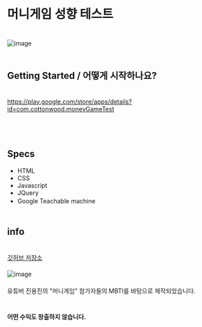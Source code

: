 # 머니게임 성향 테스트
ㅤ  
![image](https://user-images.githubusercontent.com/79053495/150984488-4602c30a-8dba-4820-b14b-11bf03fd0239.png)
ㅤ  
ㅤ  
## Getting Started / 어떻게 시작하나요?
ㅤ  
https://play.google.com/store/apps/details?id=com.cottonwood.moneyGameTest

ㅤ  
ㅤ  
## Specs
- HTML
- CSS
- Javascript
- JQuery
- Google Teachable machine
ㅤ  
ㅤ  
## info
ㅤ  
[깃허브 저장소](https://github.com/Cottonwood-moa/moneygame)  
ㅤ  
![image](https://user-images.githubusercontent.com/79053495/150984892-184683f5-396f-4611-b481-6604897e6cbe.png)  
ㅤ  
유튜버 진용진의 "머니게임" 참가자들의 MBTI를 바탕으로 제작되었습니다.  
ㅤ  
ㅤ  
**어떤 수익도 창출하지 않습니다.**
